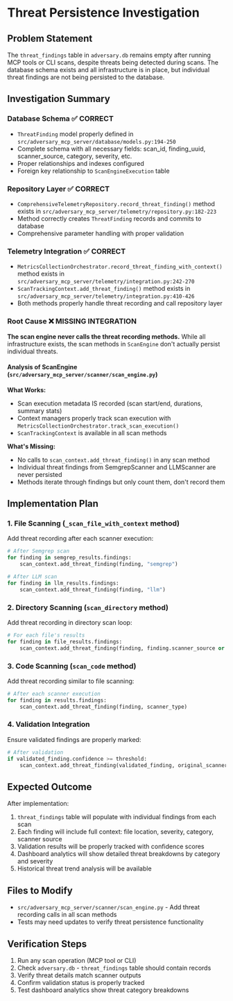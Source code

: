 # Threat Persistence Investigation

## Problem Statement

The `threat_findings` table in `adversary.db` remains empty after running MCP tools or CLI scans, despite threats being detected during scans. The database schema exists and all infrastructure is in place, but individual threat findings are not being persisted to the database.

## Investigation Summary

### Database Schema ✅ CORRECT
- `ThreatFinding` model properly defined in `src/adversary_mcp_server/database/models.py:194-250`
- Complete schema with all necessary fields: scan_id, finding_uuid, scanner_source, category, severity, etc.
- Proper relationships and indexes configured
- Foreign key relationship to `ScanEngineExecution` table

### Repository Layer ✅ CORRECT
- `ComprehensiveTelemetryRepository.record_threat_finding()` method exists in `src/adversary_mcp_server/telemetry/repository.py:182-223`
- Method correctly creates `ThreatFinding` records and commits to database
- Comprehensive parameter handling with proper validation

### Telemetry Integration ✅ CORRECT
- `MetricsCollectionOrchestrator.record_threat_finding_with_context()` method exists in `src/adversary_mcp_server/telemetry/integration.py:242-270`
- `ScanTrackingContext.add_threat_finding()` method exists in `src/adversary_mcp_server/telemetry/integration.py:410-426`
- Both methods properly handle threat recording and call repository layer

### Root Cause ❌ MISSING INTEGRATION

**The scan engine never calls the threat recording methods.** While all infrastructure exists, the scan methods in `ScanEngine` don't actually persist individual threats.

#### Analysis of ScanEngine (`src/adversary_mcp_server/scanner/scan_engine.py`)

**What Works:**
- Scan execution metadata IS recorded (scan start/end, durations, summary stats)
- Context managers properly track scan execution with `MetricsCollectionOrchestrator.track_scan_execution()`
- `ScanTrackingContext` is available in all scan methods

**What's Missing:**
- No calls to `scan_context.add_threat_finding()` in any scan method
- Individual threat findings from SemgrepScanner and LLMScanner are never persisted
- Methods iterate through findings but only count them, don't record them

## Implementation Plan

### 1. File Scanning (`_scan_file_with_context` method)
Add threat recording after each scanner execution:

```python
# After Semgrep scan
for finding in semgrep_results.findings:
    scan_context.add_threat_finding(finding, "semgrep")

# After LLM scan
for finding in llm_results.findings:
    scan_context.add_threat_finding(finding, "llm")
```

### 2. Directory Scanning (`scan_directory` method)
Add threat recording in directory scan loop:

```python
# For each file's results
for finding in file_results.findings:
    scan_context.add_threat_finding(finding, finding.scanner_source or "unknown")
```

### 3. Code Scanning (`scan_code` method)
Add threat recording similar to file scanning:

```python
# After each scanner execution
for finding in results.findings:
    scan_context.add_threat_finding(finding, scanner_type)
```

### 4. Validation Integration
Ensure validated findings are properly marked:

```python
# After validation
if validated_finding.confidence >= threshold:
    scan_context.add_threat_finding(validated_finding, original_scanner)
```

## Expected Outcome

After implementation:
1. `threat_findings` table will populate with individual findings from each scan
2. Each finding will include full context: file location, severity, category, scanner source
3. Validation results will be properly tracked with confidence scores
4. Dashboard analytics will show detailed threat breakdowns by category and severity
5. Historical threat trend analysis will be available

## Files to Modify

- `src/adversary_mcp_server/scanner/scan_engine.py` - Add threat recording calls in all scan methods
- Tests may need updates to verify threat persistence functionality

## Verification Steps

1. Run any scan operation (MCP tool or CLI)
2. Check `adversary.db` - `threat_findings` table should contain records
3. Verify threat details match scanner outputs
4. Confirm validation status is properly tracked
5. Test dashboard analytics show threat category breakdowns
